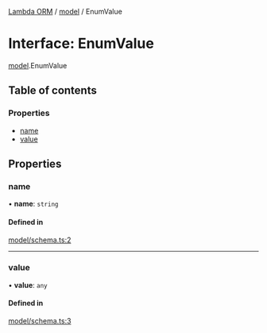 [Lambda ORM](../README.md) / [model](../modules/model.md) / EnumValue

# Interface: EnumValue

[model](../modules/model.md).EnumValue

## Table of contents

### Properties

- [name](model.EnumValue.md#name)
- [value](model.EnumValue.md#value)

## Properties

### name

• **name**: `string`

#### Defined in

[model/schema.ts:2](https://github.com/FlavioLionelRita/lambda-orm/blob/8689963/src/orm/model/schema.ts#L2)

___

### value

• **value**: `any`

#### Defined in

[model/schema.ts:3](https://github.com/FlavioLionelRita/lambda-orm/blob/8689963/src/orm/model/schema.ts#L3)
